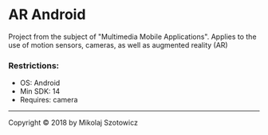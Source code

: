 # AR Android
Project from the subject of "Multimedia Mobile Applications". Applies to the use of motion sensors, cameras, as well as  augmented reality (AR)


### Restrictions:
- OS: Android
- Min SDK: 14
- Requires: camera

----
Copyright © 2018 by Mikolaj Szotowicz
